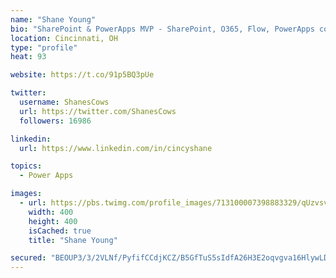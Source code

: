 ```yaml
---
name: "Shane Young"
bio: "SharePoint & PowerApps MVP - SharePoint, O365, Flow, PowerApps consulting? @PowerApps911 | Pure Snark? You found it."
location: Cincinnati, OH
type: "profile"
heat: 93

website: https://t.co/91p5BQ3pUe

twitter:
  username: ShanesCows
  url: https://twitter.com/ShanesCows
  followers: 16986

linkedin:
  url: https://www.linkedin.com/in/cincyshane

topics:
  - Power Apps

images:
  - url: https://pbs.twimg.com/profile_images/713100007398883329/qUzvsvQ3_400x400.jpg
    width: 400
    height: 400
    isCached: true
    title: "Shane Young"

secured: "BEOUP3/3/2VLNf/PyfifCCdjKCZ/B5GfTuS5sIdfA26H3E2oqvgva16HlywLDyPyt0W6ZoOneq9d5QazjSSPNBDmMruJTLZcRwglVW1jnvZ5OEEfrLD5kKmrnrn1nydrb4/TZkYj33/dt+UTASIZPSf8l5V5T58Q4KDueQp0VFqOSU1J76CIHQraJ00WgHEYTHKQAGSkIh19fCttltA1nuPqNaC9prJUY/oeUNqiQx+dX6us/6QdfDehYBcoe6YfszRyMm+k2xPTghHAO+bSEZKwfhagBwmfY11SIo1lrIjJIprnBs0aVUeqCo37C7XWorW/BCuUhJPeb1DKlLP25MQQbSowwkshPljWIJPHYVCdp80q0GrY86DMp7e6AFicDZbyWO13hTgUXKuIUtKYN7xnTYpxB0sRt7UMh2MaV+M=;8tN41LrWER8cayBh6x3arg=="
---
```


